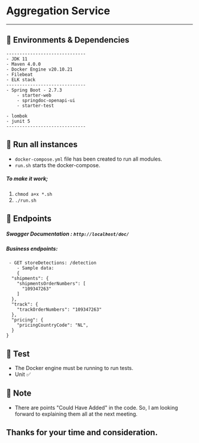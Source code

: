 Aggregation Service
===============================
---------------

## 🔨 Environments & Dependencies

```
------------------------------
- JDK 11
- Maven 4.0.0
- Docker Engine v20.10.21
- Filebeat
- ELK stack
------------------------------
- Spring Boot - 2.7.3
    - starter-web
    - springdoc-openapi-ui
    - starter-test

- lombok
- junit 5
------------------------------
```

## 🚀 Run all instances

- `docker-compose.yml` file has been created to run all modules.
- `run.sh` starts the docker-compose.

##### To make it work;

1. `chmod a+x *.sh`
2. `./run.sh`

## 🎉 Endpoints

##### Swagger Documentation : `http://localhost/doc/`

##### Business endpoints:

```shell script
 - GET storeDetections: /detection
    - Sample data:
    {
  "shipments": {
    "shipmentsOrderNumbers": [
      "109347263"
    ]
  },
  "track": {
    "trackOrderNumbers": "109347263"
  },
  "pricing": {
    "pricingCountryCode": "NL",
  }
}   
```

## 🧪 Test

- The Docker engine must be running to run tests.
- Unit ✅

## 📝 Note

- There are points "Could Have Added" in the code. So, I am looking forward to explaining them all at the next meeting.

## Thanks for your time and consideration.
